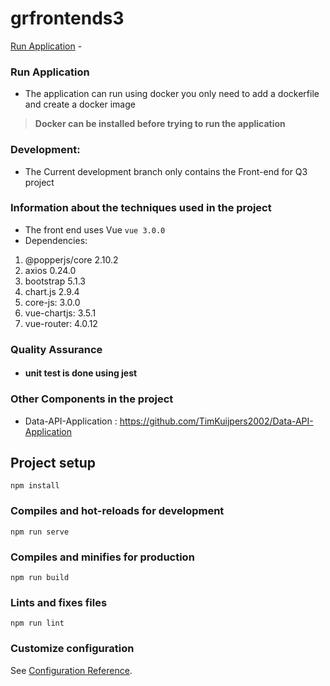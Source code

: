 # grfrontends3

[Run Application](#Run-Application) -

### Run Application

- The application can run using docker you only need to add a dockerfile and create a docker image
> **Docker can be installed before trying to run the application**

### Development:

- The Current development branch only contains the Front-end for Q3 project

### Information  about the techniques used in the project

- The front end uses Vue `vue 3.0.0`
- Dependencies:
1. @popperjs/core 2.10.2
2. axios 0.24.0
3. bootstrap 5.1.3
4. chart.js 2.9.4
5. core-js: 3.0.0
6. vue-chartjs: 3.5.1
7. vue-router: 4.0.12

### Quality Assurance

- #### unit test is done using jest

### Other Components in the project
- Data-API-Application : https://github.com/TimKuijpers2002/Data-API-Application

## Project setup
```
npm install
```

### Compiles and hot-reloads for development
```
npm run serve
```

### Compiles and minifies for production
```
npm run build
```

### Lints and fixes files
```
npm run lint
```

### Customize configuration
See [Configuration Reference](https://cli.vuejs.org/config/).
